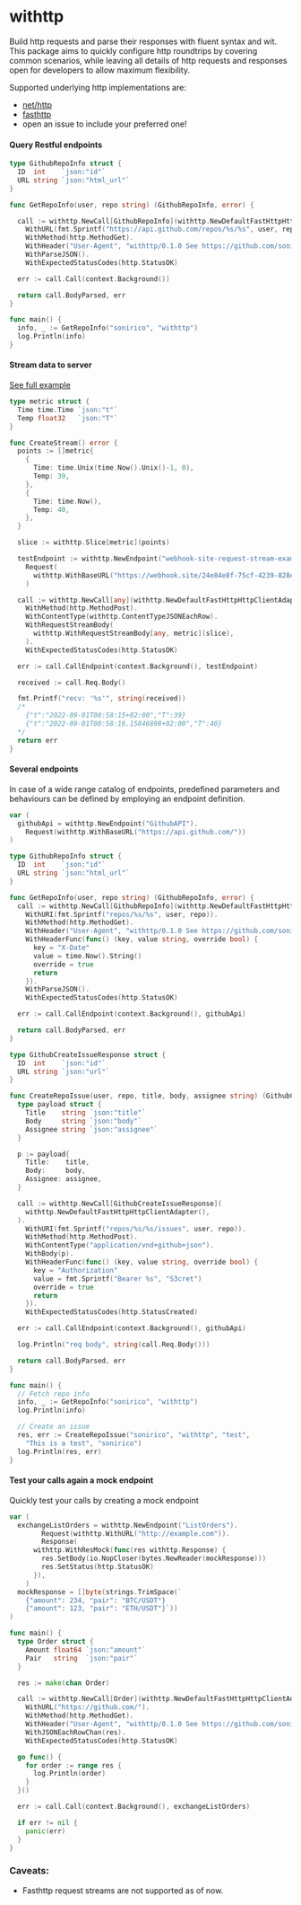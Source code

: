 # withttp

Build http requests and parse their responses with fluent syntax and wit. This package aims
to quickly configure http roundtrips by covering common scenarios, while leaving all details
of http requests and responses open for developers to allow maximum flexibility.

Supported underlying http implementations are:

 - [net/http](https://pkg.go.dev/net/http)
 - [fasthttp](https://pkg.go.dev/github.com/valyala/fasthttp)
 - open an issue to include your preferred one!

#### Query Restful endpoints

```go
type GithubRepoInfo struct {
  ID  int    `json:"id"`
  URL string `json:"html_url"`
}

func GetRepoInfo(user, repo string) (GithubRepoInfo, error) {

  call := withttp.NewCall[GithubRepoInfo](withttp.NewDefaultFastHttpHttpClientAdapter()).
    WithURL(fmt.Sprintf("https://api.github.com/repos/%s/%s", user, repo)).
    WithMethod(http.MethodGet).
    WithHeader("User-Agent", "withttp/0.1.0 See https://github.com/sonirico/withttp", false).
    WithParseJSON().
    WithExpectedStatusCodes(http.StatusOK)

  err := call.Call(context.Background())

  return call.BodyParsed, err
}

func main() {
  info, _ := GetRepoInfo("sonirico", "withttp")
  log.Println(info)
}
```

#### Stream data to server

[See full example](https://github.com/sonirico/withttp/blob/main/examples/request_stream/main.go)

```go
type metric struct {
  Time time.Time `json:"t"`
  Temp float32   `json:"T"`
}

func CreateStream() error {
  points := []metric{
    {
      Time: time.Unix(time.Now().Unix()-1, 0),
      Temp: 39,
    },
    {
      Time: time.Now(),
      Temp: 40,
    },
  }

  slice := withttp.Slice[metric](points)

  testEndpoint := withttp.NewEndpoint("webhook-site-request-stream-example").
    Request(
      withttp.WithBaseURL("https://webhook.site/24e84e8f-75cf-4239-828e-8bed244c0afb"),
    )

  call := withttp.NewCall[any](withttp.NewDefaultFastHttpHttpClientAdapter()).
    WithMethod(http.MethodPost).
    WithContentType(withttp.ContentTypeJSONEachRow).
    WithRequestStreamBody(
      withttp.WithRequestStreamBody[any, metric](slice),
    ).
    WithExpectedStatusCodes(http.StatusOK)

  err := call.CallEndpoint(context.Background(), testEndpoint)

  received := call.Req.Body()

  fmt.Printf("recv: '%s'", string(received))
  /*
    {"t":"2022-09-01T00:58:15+02:00","T":39}
    {"t":"2022-09-01T00:58:16.15846898+02:00","T":40}
  */
  return err
}
```

#### Several endpoints

In case of a wide range catalog of endpoints, predefined parameters and behaviours can be
defined by employing an endpoint definition.

```go
var (
  githubApi = withttp.NewEndpoint("GithubAPI").
    Request(withttp.WithBaseURL("https://api.github.com/"))
)

type GithubRepoInfo struct {
  ID  int    `json:"id"`
  URL string `json:"html_url"`
}

func GetRepoInfo(user, repo string) (GithubRepoInfo, error) {
  call := withttp.NewCall[GithubRepoInfo](withttp.NewDefaultFastHttpHttpClientAdapter()).
    WithURI(fmt.Sprintf("repos/%s/%s", user, repo)).
    WithMethod(http.MethodGet).
    WithHeader("User-Agent", "withttp/0.1.0 See https://github.com/sonirico/withttp", false).
    WithHeaderFunc(func() (key, value string, override bool) {
      key = "X-Date"
      value = time.Now().String()
      override = true
      return
    }).
    WithParseJSON().
    WithExpectedStatusCodes(http.StatusOK)

  err := call.CallEndpoint(context.Background(), githubApi)

  return call.BodyParsed, err
}

type GithubCreateIssueResponse struct {
  ID  int    `json:"id"`
  URL string `json:"url"`
}

func CreateRepoIssue(user, repo, title, body, assignee string) (GithubCreateIssueResponse, error) {
  type payload struct {
    Title    string `json:"title"`
    Body     string `json:"body"`
    Assignee string `json:"assignee"`
  }

  p := payload{
    Title:    title,
    Body:     body,
    Assignee: assignee,
  }

  call := withttp.NewCall[GithubCreateIssueResponse](
    withttp.NewDefaultFastHttpHttpClientAdapter(),
  ).
    WithURI(fmt.Sprintf("repos/%s/%s/issues", user, repo)).
    WithMethod(http.MethodPost).
    WithContentType("application/vnd+github+json").
    WithBody(p).
    WithHeaderFunc(func() (key, value string, override bool) {
      key = "Authorization"
      value = fmt.Sprintf("Bearer %s", "S3cret")
      override = true
      return
    }).
    WithExpectedStatusCodes(http.StatusCreated)

  err := call.CallEndpoint(context.Background(), githubApi)

  log.Println("req body", string(call.Req.Body()))

  return call.BodyParsed, err
}

func main() {
  // Fetch repo info
  info, _ := GetRepoInfo("sonirico", "withttp")
  log.Println(info)

  // Create an issue
  res, err := CreateRepoIssue("sonirico", "withttp", "test",
    "This is a test", "sonirico")
  log.Println(res, err)
}
```

#### Test your calls again a mock endpoint

Quickly test your calls by creating a mock endpoint

```go
var (
  exchangeListOrders = withttp.NewEndpoint("ListOrders").
        Request(withttp.WithURL("http://example.com")).
        Response(
      withttp.WithResMock(func(res withttp.Response) {
        res.SetBody(io.NopCloser(bytes.NewReader(mockResponse)))
        res.SetStatus(http.StatusOK)
      }),
    )
  mockResponse = []byte(strings.TrimSpace(`
    {"amount": 234, "pair": "BTC/USDT"}
    {"amount": 123, "pair": "ETH/USDT"}`))
)

func main() {
  type Order struct {
    Amount float64 `json:"amount"`
    Pair   string  `json:"pair"`
  }

  res := make(chan Order)

  call := withttp.NewCall[Order](withttp.NewDefaultFastHttpHttpClientAdapter()).
    WithURL("https://github.com/").
    WithMethod(http.MethodGet).
    WithHeader("User-Agent", "withttp/0.1.0 See https://github.com/sonirico/withttp", false).
    WithJSONEachRowChan(res).
    WithExpectedStatusCodes(http.StatusOK)

  go func() {
    for order := range res {
      log.Println(order)
    }
  }()

  err := call.Call(context.Background(), exchangeListOrders)

  if err != nil {
    panic(err)
  }
}
```

### Caveats:

- Fasthttp request streams are not supported as of now.